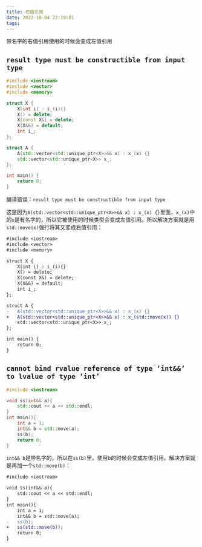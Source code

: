 ```yaml
---
title: 右值引用
date: 2022-10-04 22:19:01
tags:
---
```


带名字的右值引用使用的时候会变成左值引用

## `result type must be constructible from input type`

```cpp
#include <iostream>
#include <vector>
#include <memory>

struct X {
	X(int i) : i_(i){}
	X() = delete;
	X(const X&) = delete;
	X(X&&) = default;
	int i_;
};

struct A {
	A(std::vector<std::unique_ptr<X>>&& x) : x_(x) {}
	std::vector<std::unique_ptr<X>> x_;
};

int main() {
	return 0;
}
```

编译错误：`result type must be constructible from input type`

这是因为`A(std::vector<std::unique_ptr<X>>&& x) : x_(x) {}`里面，`x_(x)`中的`x`是有名字的，所以它被使用的时候类型会变成左值引用。所以解决方案就是用`std::move(x)`强行将其又变成右值引用：

```diff
#include <iostream>
#include <vector>
#include <memory>

struct X {
	X(int i) : i_(i){}
	X() = delete;
	X(const X&) = delete;
	X(X&&) = default;
	int i_;
};

struct A {
-	A(std::vector<std::unique_ptr<X>>&& x) : x_(x) {}
+	A(std::vector<std::unique_ptr<X>>&& x) : x_(std::move(x)) {}
	std::vector<std::unique_ptr<X>> x_;
};

int main() {
	return 0;
}
```

## `cannot bind rvalue reference of type ‘int&&’ to lvalue of type ‘int’`

```cpp
#include <iostream>

void ss(int&& a){
	std::cout << a << std::endl;
}
int main(){
    int a = 1;
    int&& b = std::move(a);
    ss(b);
    return 0;
}
```

`int&& b`是带名字的，所以在`ss(b)`里，使用b的时候会变成左值引用。解决方案就是再加一个`std::move(b)`：

```diff
#include <iostream>

void ss(int&& a){
	std::cout << a << std::endl;
}
int main(){
	int a = 1;
	int&& b = std::move(a);
-	ss(b);
+	ss(std::move(b));
	return 0;
}
```
